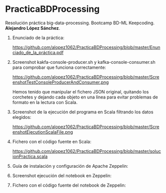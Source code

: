 # PracticaBDProcessing
Resolución práctica big-data-processing. Bootcamp BD-ML Keepcoding. **Alejandro López Sánchez**.

1. Enunciado de la práctica:

    https://github.com/alopez1062/PracticaBDProcessing/blob/master/Enunciado_de_la_práctica.pdf

2. Screenshot kakfa-console-producer.sh y kafka-console-consumer.sh para comprobar que funciona correctamente:

    https://github.com/alopez1062/PracticaBDProcessing/blob/master/ScreenshotTestConsoleProducerAndConsumer.png
    
   Hemos tenido que manipular el fichero JSON original, quitando los corchetes y dejando cada objeto en una línea para evitar
   problemas de formato en la lectura con Scala.

3. Screenshot de la ejecución del programa en Scala filtrando los datos elegidos:

    https://github.com/alopez1062/PracticaBDProcessing/blob/master/ScreenshotEjecutionScalaFile.png

4. Fichero con el código fuente en Scala:

    https://github.com/alopez1062/PracticaBDProcessing/blob/master/solucionPractica.scala

5. Guía de instalación y configuración de Apache Zeppelin:

6. Screenshot ejecución del notebook en Zeppelin:

7. Fichero con el código fuente del notebook de Zeppelin:

